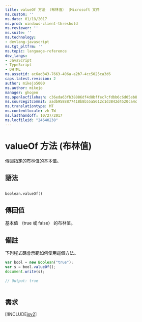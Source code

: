 ```yaml
---
title: valueOf 方法 （布林值） |Microsoft 文件
ms.custom: ''
ms.date: 01/18/2017
ms.prod: windows-client-threshold
ms.reviewer: ''
ms.suite: ''
ms.technology:
- devlang-javascript
ms.tgt_pltfrm: ''
ms.topic: language-reference
dev_langs:
- JavaScript
- TypeScript
- DHTML
ms.assetid: ac6ad343-7663-406a-a2b7-4cc5025ca3d6
caps.latest.revision: 2
author: mikejo5000
ms.author: mikejo
manager: ghogen
ms.openlocfilehash: c36eda63fb38886df4d8bffec7cfdbb6c6d05eb8
ms.sourcegitcommit: aadb9588877418b8b55a5612c1d3842d4520ca4c
ms.translationtype: MT
ms.contentlocale: zh-TW
ms.lasthandoff: 10/27/2017
ms.locfileid: "24640238"
---
```

# <a name="valueof-method-boolean"></a>valueOf 方法 (布林值)
傳回指定的布林值的基本值。  
  
## <a name="syntax"></a>語法  
  
```  
  
boolean.valueOf()  
```  
  
## <a name="return-value"></a>傳回值  
 基本值 （true 或 false） 的布林值。  
  
## <a name="remarks"></a>備註  
 下列程式碼會示範如何使用這個方法。  
  
```JavaScript  
var bool = new Boolean("true");  
var s = bool.valueOf();  
document.write(s);  
  
// Output: true  
  
```  
  
## <a name="requirements"></a>需求  
 [!INCLUDE[jsv2](../../javascript/reference/includes/jsv2-md.md)]